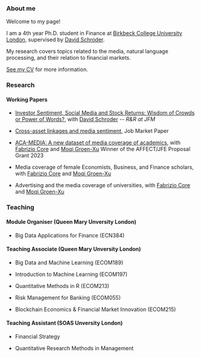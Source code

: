 ### About me
Welcome to my page!

I am a 4th year Ph.D. student in Finance at [Birkbeck College University London](https://www.bbk.ac.uk/), supervised by [David Schroder](https://scholar.google.com/citations?user=SRMIxvoAAAAJ&hl=fr). 

My research covers topics related to the media, natural language processing, and their relation to financial markets. 

[See my CV](https://www.dropbox.com/scl/fi/bqoqtvv9ho2eair741b6d/Ioanna_Lachana_CV.pdf?rlkey=o2jc0aygu7t3q8rdf2y42epis&st=wvxei25l&dl=0) for more information.

### Research


#### Working Papers

- [Investor Sentiment, Social Media and Stock Returns: Wisdom of Crowds or Power of Words?](https://papers.ssrn.com/sol3/papers.cfm?abstract_id=4724928), with [David Schroder](https://scholar.google.com/citations?user=SRMIxvoAAAAJ&hl=fr) -- _R&R at JFM_
  
- [Cross-asset linkages and media sentiment](https://papers.ssrn.com/sol3/papers.cfm?abstract_id=4636112), Job Market Paper

- [ACA-MEDIA: A new dataset of media coverage of academics](https://papers.ssrn.com/sol3/papers.cfm?abstract_id=5014331), with [Fabrizio Core](https://sites.google.com/view/fabriziocore/) and [Moqi Groen-Xu](https://moqixu.com/)
  Winner of the AFFECT/JFE Proposal Grant 2023

- Media coverage of female Economists, Business, and Finance scholars, with [Fabrizio Core](https://sites.google.com/view/fabriziocore/) and [Moqi Groen-Xu](https://moqixu.com/)

- Advertising and the media coverage of universities, with [Fabrizio Core](https://sites.google.com/view/fabriziocore/) and [Moqi Groen-Xu](https://moqixu.com/)
  

### Teaching
#### Module Organiser (Queen Mary Unversity London)
- Big Data Applications for Finance (ECN384)

#### Teaching Associate (Queen Mary Unversity London)
- Big Data and Machine Learning (ECOM189)
  
- Introduction to Machine Learning (ECOM197)
  
- Quantitative Methods in R (ECOM213)
  
- Risk Management for Banking (ECOM055)
  
- Blockchain Economics & Financial Market Innovation (ECOM215)

#### Teaching Assistant (SOAS Unversity London)
- Financial Strategy
  
- Quantitative Research Methods in Management
  

